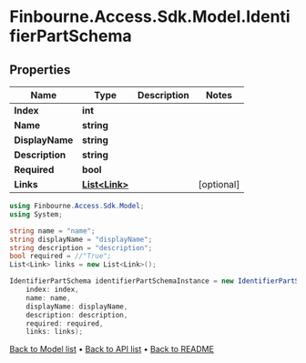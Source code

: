 # Finbourne.Access.Sdk.Model.IdentifierPartSchema

## Properties

Name | Type | Description | Notes
------------ | ------------- | ------------- | -------------
**Index** | **int** |  | 
**Name** | **string** |  | 
**DisplayName** | **string** |  | 
**Description** | **string** |  | 
**Required** | **bool** |  | 
**Links** | [**List&lt;Link&gt;**](Link.md) |  | [optional] 

```csharp
using Finbourne.Access.Sdk.Model;
using System;

string name = "name";
string displayName = "displayName";
string description = "description";
bool required = //"True";
List<Link> links = new List<Link>();

IdentifierPartSchema identifierPartSchemaInstance = new IdentifierPartSchema(
    index: index,
    name: name,
    displayName: displayName,
    description: description,
    required: required,
    links: links);
```

[Back to Model list](../README.md#documentation-for-models) &#8226; [Back to API list](../README.md#documentation-for-api-endpoints) &#8226; [Back to README](../README.md)
